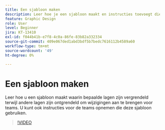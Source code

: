 ```yaml
---
title: Een sjabloon maken
description: Leer hoe je een sjabloon maakt en instructies toevoegt die anderen kunnen gebruiken
feature: Graphic Design
role: User
level: Beginner
jira: KT-13410
exl-id: f044b41b-e7f8-4c0a-86fe-83b82a332334
source-git-commit: 409e067ded1abd3bdf5b7bedc7616112b4589a60
workflow-type: tm+mt
source-wordcount: '49'
ht-degree: 0%

---
```


# Een sjabloon maken

Leer hoe u een sjabloon maakt waarin bepaalde lagen zijn vergrendeld terwijl andere lagen zijn ontgrendeld om wijzigingen aan te brengen voor teams. U kunt ook instructies voor de teams opnemen die deze sjabloon gebruiken.

>[!VIDEO](https://video.tv.adobe.com/v/3420208?quality=12&learn=on&hidetitle=true)
